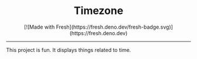 <h1 align=center>Timezone</h1>
<div align="center">
[![Made with Fresh](https://fresh.deno.dev/fresh-badge.svg)](https://fresh.deno.dev)
</div>
<hr />

This project is fun. It displays things related to time.
